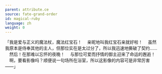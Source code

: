 ```yaml
---
parent: attribute.ce
source: fate-grand-order
id: magical-ruby
language: zh
weight: 0
---
```


「我是爱与正义的魔法杖，魔法红宝石！
　亲昵地叫我红宝石亲就好啦！
　虽然我原本是侍奉其他的主人，但那位实在是太过分了，所以我迅速地撕破了契约……
　然后！在那难以忘怀的夜晚！
　与那位可爱而抒情的御主迎来了命运的邂逅！
　啊，要看影像吗？顺便说一句场所在浴室，所以这影像的内容可是非常厉害——」　
